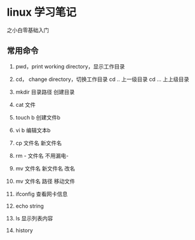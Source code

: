 # linux 学习笔记

之小白零基础入门

## 常用命令

1. pwd，print working directory，显示工作目录

2. cd， change directory，切换工作目录
   	cd ..      上一级目录
      	cd ...     上上级目录

3. mkdir 目录路径                              创建目录

4. cat 文件

5. touch b       创建文件b
6. vi b          编辑文本b
7.  cp  文件名 新文件名
8. rm    - 文件名     不用漏电-
9. mv   文件名  新文件名                      改名
10. mv   文件名  路径                              移动文件
11. ifconfig                                               查看网卡信息
12. echo   string
13. ls                                                        显示列表内容
14. history













